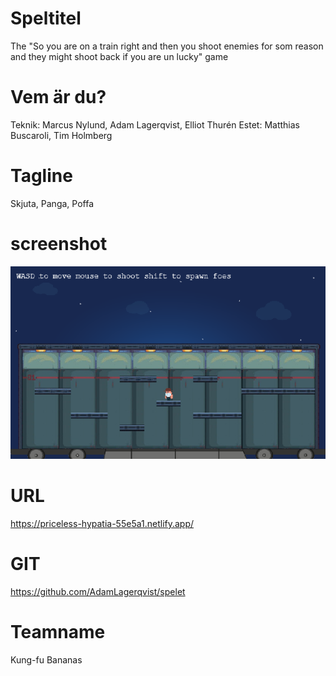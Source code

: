 # Speltitel
The "So you are on a train right and then you shoot enemies for som reason and they might shoot back if you are un lucky" game  
# Vem är du?
Teknik: Marcus Nylund, Adam Lagerqvist, Elliot Thurén
Estet: Matthias Buscaroli, Tim Holmberg
# Tagline
Skjuta, Panga, Poffa
# screenshot
![bogus?](adam-l.png)
# URL
https://priceless-hypatia-55e5a1.netlify.app/
# GIT
https://github.com/AdamLagerqvist/spelet
# Teamname
Kung-fu Bananas

